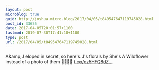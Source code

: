 ```yaml
---
layout: post
microblog: true
guid: http://joshua.micro.blog/2017/04/05/t849547647119745028.html
post_id: 33655
date: 2017-04-05T20:01:57+1100
lastmod: 2019-07-30T17:41:18+1100
type: post
url: /2017/04/05/t849547647119745028.html
---
```

A&amp;amp;J eloped in secret, so here's J's florals by She's A Wildflower instead of a photo of them 🌺🎉😁💯 [t.co/oz5HFQ8dZ...](https://t.co/oz5HFQ8dZ5)
